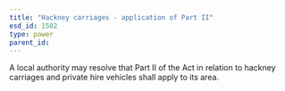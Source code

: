 ```yaml
---
title: "Hackney carriages - application of Part II"
esd_id: 1502
type: power
parent_id:  
---
```


A local authority may resolve that Part II of the Act in relation to hackney carriages and private hire vehicles shall apply to its area.

